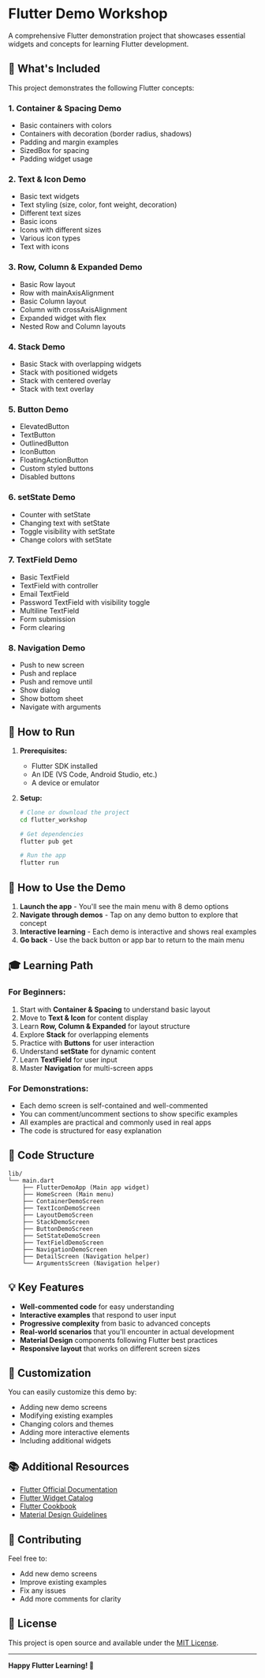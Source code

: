 # Flutter Demo Workshop

A comprehensive Flutter demonstration project that showcases essential widgets and concepts for learning Flutter development.

## 🎯 What's Included

This project demonstrates the following Flutter concepts:

### 1. **Container & Spacing Demo**

- Basic containers with colors
- Containers with decoration (border radius, shadows)
- Padding and margin examples
- SizedBox for spacing
- Padding widget usage

### 2. **Text & Icon Demo**

- Basic text widgets
- Text styling (size, color, font weight, decoration)
- Different text sizes
- Basic icons
- Icons with different sizes
- Various icon types
- Text with icons

### 3. **Row, Column & Expanded Demo**

- Basic Row layout
- Row with mainAxisAlignment
- Basic Column layout
- Column with crossAxisAlignment
- Expanded widget with flex
- Nested Row and Column layouts

### 4. **Stack Demo**

- Basic Stack with overlapping widgets
- Stack with positioned widgets
- Stack with centered overlay
- Stack with text overlay

### 5. **Button Demo**

- ElevatedButton
- TextButton
- OutlinedButton
- IconButton
- FloatingActionButton
- Custom styled buttons
- Disabled buttons

### 6. **setState Demo**

- Counter with setState
- Changing text with setState
- Toggle visibility with setState
- Change colors with setState

### 7. **TextField Demo**

- Basic TextField
- TextField with controller
- Email TextField
- Password TextField with visibility toggle
- Multiline TextField
- Form submission
- Form clearing

### 8. **Navigation Demo**

- Push to new screen
- Push and replace
- Push and remove until
- Show dialog
- Show bottom sheet
- Navigate with arguments

## 🚀 How to Run

1. **Prerequisites:**

   - Flutter SDK installed
   - An IDE (VS Code, Android Studio, etc.)
   - A device or emulator

2. **Setup:**

   ```bash
   # Clone or download the project
   cd flutter_workshop

   # Get dependencies
   flutter pub get

   # Run the app
   flutter run
   ```

## 📱 How to Use the Demo

1. **Launch the app** - You'll see the main menu with 8 demo options
2. **Navigate through demos** - Tap on any demo button to explore that concept
3. **Interactive learning** - Each demo is interactive and shows real examples
4. **Go back** - Use the back button or app bar to return to the main menu

## 🎓 Learning Path

### For Beginners:

1. Start with **Container & Spacing** to understand basic layout
2. Move to **Text & Icon** for content display
3. Learn **Row, Column & Expanded** for layout structure
4. Explore **Stack** for overlapping elements
5. Practice with **Buttons** for user interaction
6. Understand **setState** for dynamic content
7. Learn **TextField** for user input
8. Master **Navigation** for multi-screen apps

### For Demonstrations:

- Each demo screen is self-contained and well-commented
- You can comment/uncomment sections to show specific examples
- All examples are practical and commonly used in real apps
- The code is structured for easy explanation

## 🔧 Code Structure

```
lib/
└── main.dart
    ├── FlutterDemoApp (Main app widget)
    ├── HomeScreen (Main menu)
    ├── ContainerDemoScreen
    ├── TextIconDemoScreen
    ├── LayoutDemoScreen
    ├── StackDemoScreen
    ├── ButtonDemoScreen
    ├── SetStateDemoScreen
    ├── TextFieldDemoScreen
    ├── NavigationDemoScreen
    ├── DetailScreen (Navigation helper)
    └── ArgumentsScreen (Navigation helper)
```

## 💡 Key Features

- **Well-commented code** for easy understanding
- **Interactive examples** that respond to user input
- **Progressive complexity** from basic to advanced concepts
- **Real-world scenarios** that you'll encounter in actual development
- **Material Design** components following Flutter best practices
- **Responsive layout** that works on different screen sizes

## 🎨 Customization

You can easily customize this demo by:

- Adding new demo screens
- Modifying existing examples
- Changing colors and themes
- Adding more interactive elements
- Including additional widgets

## 📚 Additional Resources

- [Flutter Official Documentation](https://flutter.dev/docs)
- [Flutter Widget Catalog](https://flutter.dev/docs/development/ui/widgets)
- [Flutter Cookbook](https://flutter.dev/docs/cookbook)
- [Material Design Guidelines](https://material.io/design)

## 🤝 Contributing

Feel free to:

- Add new demo screens
- Improve existing examples
- Fix any issues
- Add more comments for clarity

## 📄 License

This project is open source and available under the [MIT License](LICENSE).

---

**Happy Flutter Learning! 🚀**
